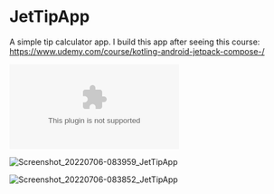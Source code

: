 # JetTipApp
A simple tip calculator app. I build this app after seeing this course:
https://www.udemy.com/course/kotling-android-jetpack-compose-/

![Download Apk](https://www.dropbox.com/s/985fsvxxfvsxfkk/JetTipApp.apk?dl=1)



![Screenshot_20220706-083959_JetTipApp](https://user-images.githubusercontent.com/60168299/177468001-a115bac0-2701-4cb2-9e28-f5a3fcecc32c.jpg)


![Screenshot_20220706-083852_JetTipApp](https://user-images.githubusercontent.com/60168299/177468007-1e329991-86d2-49c7-8b1c-aec9e47f78a0.jpg)
